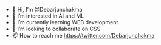 - 👋 Hi, I’m @Debarjunchakma
- 👀 I’m interested in AI and ML
- 🌱 I’m currently learning WEB development 
- 💞️ I’m looking to collaborate on CSS 
- 📫 How to reach me https://twitter.com/Debarjunchakma

<!---
Debarjunchakma/Debarjunchakma is a ✨ special ✨ repository because its `README.md` (this file) appears on your GitHub profile.
You can click the Preview link to take a look at your changes.
--->
